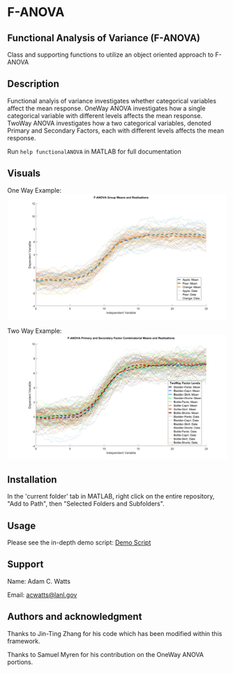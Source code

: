 # F-ANOVA

## Functional Analysis of Variance (F-ANOVA)
Class and supporting functions to utilize an object oriented approach to F-ANOVA

## Description
Functional analyis of variance investigates whether categorical variables affect the mean response. OneWay ANOVA investigates how a single categorical variable with different levels affects the mean response. TwoWay ANOVA investigates how a two categorical variables, denoted Primary and Secondary Factors, each with different levels affects the mean response.

Run `help functionalANOVA` in MATLAB for full documentation

## Visuals
One Way Example:
![OneWay](Documentation/Plots/OneWAY_ExamplePlot.jpg)

Two Way Example:
![OneWay](Documentation/Plots/TwoWAY_Combinatorial_ExamplePlot.jpg)

## Installation
In the 'current folder' tab in MATLAB, right click on the entire repository, "Add to Path", then "Selected Folders and Subfolders".

## Usage
Please see the in-depth demo script:
[Demo Script](Documentation/FANOVA_Example.mlx)

## Support
Name: Adam C. Watts

Email: acwatts@lanl.gov

## Authors and acknowledgment
Thanks to Jin-Ting Zhang for his code which has been modified within this framework.

Thanks to Samuel Myren for his contribution on the OneWay ANOVA portions.

